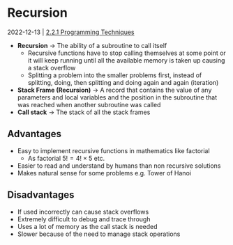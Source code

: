 # Recursion
2022-12-13 | [2.2.1 Programming Techniques](2.2.1%20Programming%20Techniques.md)

- **Recursion** -> The ability of a subroutine to call itself
	- Recursive functions have to stop calling themselves at some point or it will keep running until all the available memory is taken up causing a stack overflow
	- Splitting a problem into the smaller problems first, instead of splitting, doing, then splitting and doing again and again (iteration)
- **Stack Frame (Recursion)** -> A record that contains the value of any parameters and local variables and the position in the subroutine that was reached when another subroutine was called
- **Call stack** -> The stack of all the stack frames

## Advantages
- Easy to implement recursive functions in mathematics like factorial
	- As factorial $5! = 4! \times 5$ etc.
- Easier to read and understand by humans than non recursive solutions
- Makes natural sense for some problems e.g. Tower of Hanoi

## Disadvantages
- If used incorrectly can cause stack overflows
- Extremely difficult to debug and trace through
- Uses a lot of memory as the call stack is needed
- Slower because of the need to manage stack operations

